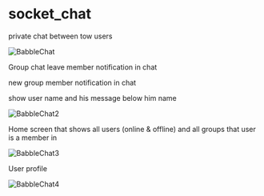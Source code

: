 # socket_chat
private chat between tow users

![BabbleChat](https://user-images.githubusercontent.com/67460520/157642664-9935daa5-8d6c-4375-b9f3-60ea6890bc3c.png)

Group chat
leave member notification in chat

new group member notification in chat

show user name and his message below him name

![BabbleChat2](https://user-images.githubusercontent.com/67460520/157643218-5db1cc63-3f8d-4972-9e13-3843d272ba25.png)

Home screen that shows all users (online & offline) and all groups that user is a member in

![BabbleChat3](https://user-images.githubusercontent.com/67460520/157643705-83fc1957-7c13-4194-8105-2c1054809be8.png)

User profile

![BabbleChat4](https://user-images.githubusercontent.com/67460520/157643736-14054187-4844-44d9-9263-0001dfb9a9ff.png)



